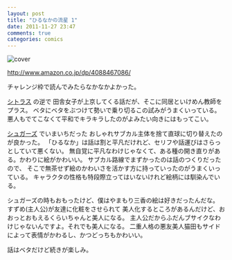 ```yaml
---
layout: post
title: "ひるなかの流星 1"
date: 2011-11-27 23:47
comments: true
categories: comics
---
```


![cover](http://ecx.images-amazon.com/images/P/4088467086.01._SCLZZZZZZZ_.jpg)

http://www.amazon.co.jp/dp/4088467086/

チャレンジ枠で読んでみたらなかなかよかった。

[シトラス](http://ps.dodgson.org/2011/10/16/citrus-2/) の逆で
田舎女子が上京してくる話だが、そこに同居といけめん教師をプラス。
ベタにベタをぶつけて勢いで乗り切るこの試みがうまくいっている。
悪人もでてこなくて平和でキラキラしたのがよみたい向きにはもってこい。

[シュガーズ](http://pumpkinsugar.posterous.com/1-12) でいまいちだった
おしゃれサブカル主体を捨て直球に切り替えたのが良かった。
「ひるなか」は話は割と平凡だけれど、セリフや話運びはさらっとしていて悪くない。
無自覚に平凡なわけじゃなくて、ある種の開き直りがある。かわりに絵がかわいい。
サブカル路線でまずかったのは話のつくりだったので、
そこで無茶せず絵のかわいさを活かす方に持っていったのがうまくいっている。
キャラクタの性格も特段際立ってはいないけれど絵柄には馴染んでいる。

シュガーズの時もおもったけど、僕はやまもり三香の絵は好きだったんだな。
すずめ(主人公)が友達に化粧をさせられて
美人化するところがあるんだけど、おおっとおもえるくらいちゃんと美人になる。
主人公だからふだんブサイクなわけじゃないんですよ。それでも美人になる。
二重人格の悪友美人猫田もサイドによって表情がかわるし、かつどっちもかわいい。

話はベタだけど続きが楽しみ。
